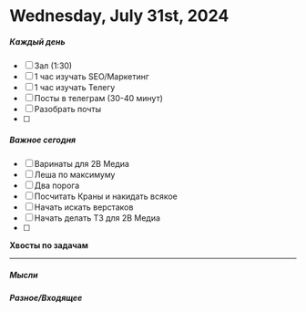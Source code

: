 # Wednesday, July 31st, 2024

##### Каждый день
- [ ] Зал (1:30)
- [ ] 1 час изучать SEO/Маркетинг
- [ ] 1 час изучать Телегу
- [ ] Посты в телеграм  (30-40 минут)
- [ ] Разобрать почты
- [ ] 
##### Важное сегодня
- [ ] Варинаты для 2В Медиа
- [ ] Леша по максимуму
- [ ] Два порога
- [ ] Посчитать Краны и накидать всякое
- [ ] Начать искать верстаков
- [ ] Начать делать ТЗ для 2В Медиа
- [ ] 


**Хвосты по задачам**

---

##### Мысли

##### Разное/Входящее
